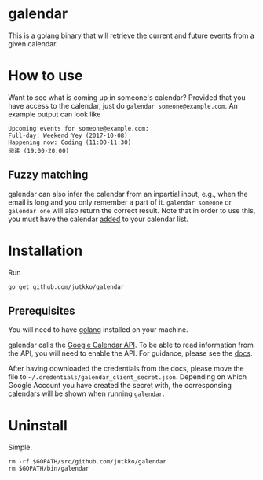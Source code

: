 # galendar
This is a golang binary that will retrieve the current and future events from a
given calendar. 

# How to use
Want to see what is coming up in someone's calendar? Provided that you have
access to the calendar, just do `galendar someone@example.com`. An example output
can look like
```
Upcoming events for someone@example.com:
Full-day: Weekend Yey (2017-10-08)
Happening now: Coding (11:00-11:30)
阅读 (19:00-20:00)
```

## Fuzzy matching
galendar can also infer the calendar from an inpartial input, e.g., when the
email is long and you only remember a part of it. `galendar someone` or
`galendar one` will also return the correct result. Note that in order to use
this, you must have the calendar
[added](https://support.google.com/calendar/answer/37100?co=GENIE.Platform%3DDesktop&hl=en)
to your calendar list.

# Installation
Run

```
go get github.com/jutkko/galendar
```

## Prerequisites
You will need to have [golang](https://golang.org/dl/) installed on your machine.

galendar calls the [Google Calendar
API](https://developers.google.com/google-apps/calendar/). To be able to read
information from the API, you will need to enable the API. For guidance, please
see the
[docs](https://developers.google.com/google-apps/calendar/quickstart/dotnet#step_1_turn_on_the_api_name).

After having downloaded the credentials from the docs, please move the file to
`~/.credentials/galendar_client_secret.json`. Depending on which Google Account
you have created the secret with, the corresponsing calendars will be shown
when running `galendar`.

# Uninstall
Simple. 

```
rm -rf $GOPATH/src/github.com/jutkko/galendar
rm $GOPATH/bin/galendar
```
